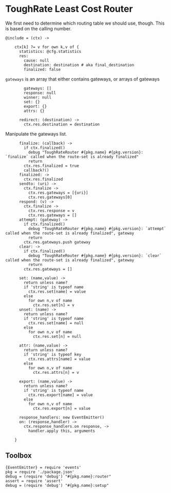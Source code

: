 ToughRate Least Cost Router
===========================

We first need to determine which routing table we should use, though.
This is based on the calling number.

    @include = (ctx) ->

        ctx[k] ?= v for own k,v of {
          statistics: @cfg.statistics
          res:
            cause: null
            destination: destination # aka final_destination
            finalized: false

`gateways` is an array that either contains gateways, or arrays of gateways

            gateways: []
            response: null
            winner: null
            set: {}
            export: {}
            attrs: {}

          redirect: (destination) ->
            ctx.res.destination = destination

Manipulate the gateways list.

          finalize: (callback) ->
            if ctx.finalized()
              debug "ToughRateRouter #{pkg.name} #{pkg.version}: `finalize` called when the route-set is already finalized"
              return
            ctx.res.finalized = true
            callback?()
          finalized: ->
            ctx.res.finalized
          sendto: (uri) ->
            ctx.finalize ->
              ctx.res.gateways = [{uri}]
              ctx.res.gateways[0]
          respond: (v) ->
            ctx.finalize ->
              ctx.res.response = v
              ctx.res.gateways = []
          attempt: (gateway) ->
            if ctx.finalized()
              debug "ToughRateRouter #{pkg.name} #{pkg.version}: `attempt` called when the route-set is already finalized", gateway
              return
            ctx.res.gateways.push gateway
          clear: ->
            if ctx.finalized()
              debug "ToughRateRouter #{pkg.name} #{pkg.version}: `clear` called when the route-set is already finalized", gateway
              return
            ctx.res.gateways = []

          set: (name,value) ->
            return unless name?
            if 'string' is typeof name
              ctx.res.set[name] = value
            else
              for own n,v of name
                ctx.res.set[n] = v
          unset: (name) ->
            return unless name?
            if 'string' is typeof name
              ctx.res.set[name] = null
            else
              for own n,v of name
                ctx.res.set[n] = null

          attr: (name,value) ->
            return unless name?
            if 'string' is typeof key
              ctx.res.attrs[name] = value
            else
              for own n,v of name
                ctx.res.attrs[n] = v

          export: (name,value) ->
            return unless name?
            if 'string' is typeof name
              ctx.res.export[name] = value
            else
              for own n,v of name
                ctx.res.export[n] = value

          response_handlers: new EventEmitter()
          on: (response,handler) ->
            ctx.response_handlers.on response, ->
              handler.apply this, arguments

        }

Toolbox
-------

    {EventEmitter} = require 'events'
    pkg = require './package.json'
    debug = (require 'debug') "#{pkg.name}:router"
    assert = require 'assert'
    debug = (require 'debug') "#{pkg.name}:setup"
